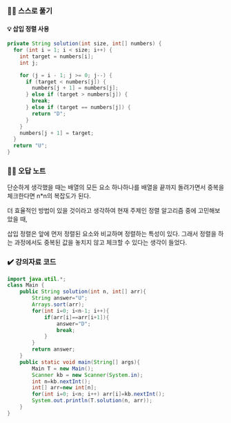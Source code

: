 ### ✍🏻 스스로 풀기

#### 💡 삽입 정렬 사용

``` java
private String solution(int size, int[] numbers) {
  for (int i = 1; i < size; i++) {
    int target = numbers[i];
    int j;

    for (j = i - 1; j >= 0; j--) {
      if (target < numbers[j]) {
        numbers[j + 1] = numbers[j];
      } else if (target > numbers[j]) {
        break;
      } else if (target == numbers[j]) {
        return "D";
      }
    }
    numbers[j + 1] = target;
  }
  return "U";
}
```

### ✍🏻 오답 노트

단순하게 생각했을 때는 배열의 모든 요소 하나하나를 배열을 끝까지 돌려가면서 중복을 체크한다면 n*n의 복잡도가 된다.

더 효율적인 방법이 있을 것이라고 생각하여 현재 주제인 정렬 알고리즘 중에 고민해보았을 때,

삽입 정렬은 앞에 먼저 정렬된 요소와 비교하며 정렬하는 특성이 있다. 그래서 정렬을 하는 과정에서도 중복된 값을 놓치지 않고 체크할 수 있다는 생각이 들었다.

### ✔️ 강의자료 코드
``` java
import java.util.*;
class Main {	
	public String solution(int n, int[] arr){
		String answer="U";
		Arrays.sort(arr);
		for(int i=0; i<n-1; i++){
			if(arr[i]==arr[i+1]){
				answer="D";
				break;
			}
		}
		return answer;
	}
	public static void main(String[] args){
		Main T = new Main();
		Scanner kb = new Scanner(System.in);
		int n=kb.nextInt();
		int[] arr=new int[n];
		for(int i=0; i<n; i++) arr[i]=kb.nextInt();
		System.out.println(T.solution(n, arr));
	}
}
```
